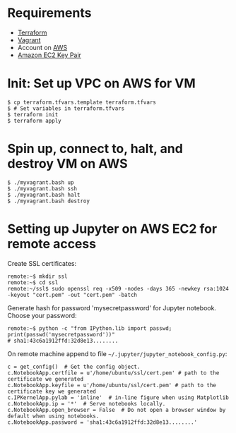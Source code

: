 # Requirements

- [Terraform](https://www.terraform.io/)
- [Vagrant](https://www.vagrantup.com/)
- Account on [AWS](https://aws.amazon.com/)
- [Amazon EC2 Key Pair](https://docs.aws.amazon.com/AWSEC2/latest/UserGuide/ec2-key-pairs.html)


# Init: Set up VPC on AWS for VM

    $ cp terraform.tfvars.template terraform.tfvars
    $ # Set variables in terraform.tfvars
    $ terraform init
    $ terraform apply


# Spin up, connect to, halt, and destroy VM on AWS

    $ ./myvagrant.bash up
    $ ./myvagrant.bash ssh
    $ ./myvagrant.bash halt
    $ ./myvagrant.bash destroy


# Setting up Jupyter on AWS EC2 for remote access

Create SSL certificates:

    remote:~$ mkdir ssl
    remote:~$ cd ssl
    remote:~/ssl$ sudo openssl req -x509 -nodes -days 365 -newkey rsa:1024 -keyout "cert.pem" -out "cert.pem" -batch

Generate hash for password 'mysecretpassword' for Jupyter
notebook. Choose your password:

    remote:~$ python -c "from IPython.lib import passwd; print(passwd('mysecretpassword'))"
    # sha1:43c6a1912ffd:32d8e13........

On remote machine append to file `~/.jupyter/jupyter_notebook_config.py`:

    c = get_config()  # Get the config object.
    c.NotebookApp.certfile = u'/home/ubuntu/ssl/cert.pem' # path to the certificate we generated
    c.NotebookApp.keyfile = u'/home/ubuntu/ssl/cert.pem' # path to the certificate key we generated
    c.IPKernelApp.pylab = 'inline'  # in-line figure when using Matplotlib
    c.NotebookApp.ip = '*'  # Serve notebooks locally.
    c.NotebookApp.open_browser = False  # Do not open a browser window by default when using notebooks.
    c.NotebookApp.password = 'sha1:43c6a1912ffd:32d8e13........'

